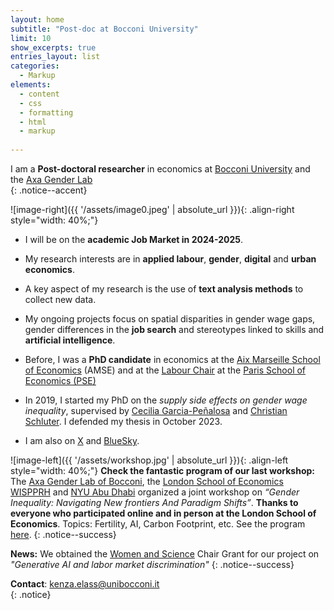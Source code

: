 ```yaml
---
layout: home
subtitle: "Post-doc at Bocconi University"
limit: 10
show_excerpts: true
entries_layout: list
categories:
  - Markup
elements:
  - content
  - css
  - formatting
  - html
  - markup  
  
---
```


 I am a **Post-doctoral researcher** in economics at [Bocconi University](https://www.unibocconi.eu/wps/wcm/connect/bocconi/sitopubblico_en/navigation+tree/home) and the [Axa Gender Lab](https://genderlab.unibocconi.eu/)  
{: .notice--accent}

![image-right]({{ '/assets/image0.jpeg' | absolute_url }}){: .align-right style="width: 40%;"}

* I will be on the **academic Job Market in 2024-2025**.

* My research interests are in **applied labour**, **gender**, **digital** and **urban economics**.
* A key aspect of my research is the use of **text analysis methods** to collect new data.

* My ongoing projects focus on spatial disparities in gender wage gaps, gender differences in the **job search** and stereotypes linked to skills and **artificial intelligence**. 
   
*  Before, I was a **PhD candidate** in economics at the [Aix Marseille School of Economics](https://www.amse-aixmarseille.fr/en/members/elass) (AMSE) and at the [Labour Chair](https://www.parisschoolofeconomics.eu/fr/programme-partenarial/chaires/chaire-travail/) at the [Paris School of Economics (PSE)](https://www.parisschoolofeconomics.eu/fr/programme-partenarial/chaires/chaire-travail/doctorants/)

* In 2019, I started my PhD on the <i>supply side effects on gender wage inequality</i>, supervised by [Cecilia Garcia-Peñalosa](https://sites.google.com/view/ceciliagarciapenalosa) and [Christian Schluter](https://christianschluter.github.io/). I defended my thesis in October 2023.

* I am also on [X](https://twitter.com/ElassKenza) and [BlueSky](https://bsky.app/profile/kenza-elass.bsky.social).

![image-left]({{ '/assets/workshop.jpg' | absolute_url }}){: .align-left style="width: 40%;"}
**Check the fantastic program of our last workshop:** The [Axa Gender Lab of Bocconi](https://genderlab.unibocconi.eu/), the [London School of Economics WISPPRH](https://www.lse.ac.uk/social-policy/research/Research-clusters/WISPPRH) and [NYU Abu Dhabi](https://nyuad.nyu.edu/en/) organized a joint workshop on *“Gender Inequality: Navigating New frontiers And Paradigm Shifts”*. **Thanks to everyone who participated online and in person at the London School of Economics**. Topics: Fertility, AI, Carbon Footprint, etc. See the program [here](https://www.lse.ac.uk/social-policy/research/Research-clusters/WISPPRH/events/2025/March-Workshop/Gender-Inequality-Navigating-New-Frontiers-and-Paradigm-Shifts).
{: .notice--success}

**News:** We obtained the [Women and Science](https://dauphine.psl.eu/en/women-and-science) Chair Grant for our project on *"Generative AI and labor market discrimination"*
{: .notice--success}

<i class="fa fa-envelope"></i> **Contact**: kenza.elass@unibocconi.it  
{: .notice}
